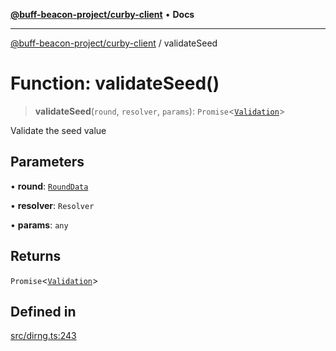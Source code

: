 [**@buff-beacon-project/curby-client**](../index.md) • **Docs**

***

[@buff-beacon-project/curby-client](../index.md) / validateSeed

# Function: validateSeed()

> **validateSeed**(`round`, `resolver`, `params`): `Promise`\<[`Validation`](../type-aliases/Validation.md)\>

Validate the seed value

## Parameters

• **round**: [`RoundData`](../type-aliases/RoundData.md)

• **resolver**: `Resolver`

• **params**: `any`

## Returns

`Promise`\<[`Validation`](../type-aliases/Validation.md)\>

## Defined in

[src/dirng.ts:243](https://github.com/buff-beacon-project/curby-js-client/blob/a66d984f301cf986f3d63ed0a96c3b3cbe7f067a/src/dirng.ts#L243)
